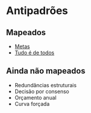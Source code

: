 # Antipadrões

## Mapeados

* [Metas](metas.md)
* [Tudo é de todos](tudo-e-de-todos.md)

## Ainda não mapeados

* Redundâncias estruturais
* Decisão por consenso
* Orçamento anual
* Curva forçada

